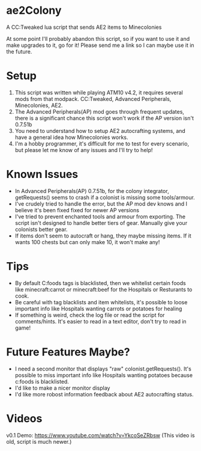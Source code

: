 # ae2Colony
A CC:Tweaked lua script that sends AE2 items to Minecolonies

At some point I'll probably abandon this script, so if you want to use it and make upgrades to it, go for it! Please send me a link so I can maybe use it in the future.

# Setup
1. This script was written while playing ATM10 v4.2, it requires several mods from that modpack. CC:Tweaked, Advanced Peripherals, Minecolonies, AE2.
2. The Advanced Peripherals(AP) mod goes through frequent updates, there is a significant chance this script won't work if the AP version isn't 0.7.51b
3. You need to understand how to setup AE2 autocrafting systems, and have a general idea how Minecolonies works.
4. I'm a hobby programmer, it's difficult for me to test for every scenario, but please let me know of any issues and I'll try to help!

# Known Issues
- In Advanced Peripherals(AP) 0.7.51b, for the colony integrator, getRequests() seems to crash if a colonist is missing some tools/armour.
- I've crudely tried to handle the error, but the AP mod dev knows and I believe it's been fixed fixed for newer AP versions
- I've tried to prevent enchanted tools and armour from exporting. The script isn't designed to handle better tiers of gear. Manually give your colonists better gear.
- If items don't seem to autocraft or hang, they maybe missing items. If it wants 100 chests but can only make 10, it won't make any!

# Tips
- By default C:foods tags is blacklisted, then we whitelist certain foods like minecraft:carrot or minecraft:beef for the Hospitals or Resturants to cook.
- Be careful with tag blacklists and item whitelists, it's possible to loose important info like Hospitals wanting carrots or potatoes for healing
- If something is weird, check the log file or read the script for comments/hints. It's easier to read in a text editor, don't try to read in game!

# Future Features Maybe?
- I need a second monitor that displays "raw" colonist.getRequests(). It's possible to miss important info like Hospitals wanting potatoes because c:foods is blacklisted.
- I'd like to make a nicer monitor display
- I'd like more robost information feedback about AE2 autocrafting status.

# Videos
v0.1 Demo: https://www.youtube.com/watch?v=YkcoSeZRbsw (This video is old, script is much newer.)
